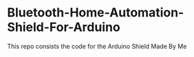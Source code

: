 # Bluetooth-Home-Automation-Shield-For-Arduino
This repo consists the code for the Arduino Shield Made By Me
